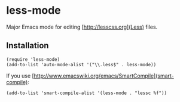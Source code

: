 # less-mode #
Major Emacs mode for editing [http://lesscss.org](Less) files.

## Installation ##

    (require 'less-mode)
    (add-to-list 'auto-mode-alist '("\\.less$" . less-mode))

If you use [http://www.emacswiki.org/emacs/SmartCompile](smart-compile):

    (add-to-list 'smart-compile-alist '(less-mode . "lessc %f"))
